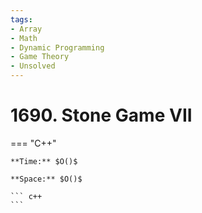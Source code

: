 ```yaml
---
tags:
- Array
- Math
- Dynamic Programming
- Game Theory
- Unsolved
---
```



# 1690. Stone Game VII

=== "C++"

    **Time:** $O()$

    **Space:** $O()$

    ``` c++
    ```